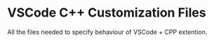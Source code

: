 # VSCode C++ Customization Files
All the files needed to specify behaviour of VSCode + CPP extention.
